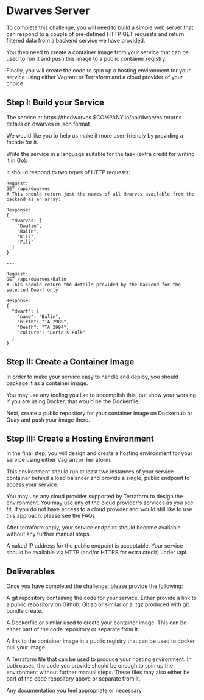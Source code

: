 # Dwarves Server

To complete this challenge, you will need to build a simple web server that can respond to a couple of pre-defined HTTP GET requests and return filtered data from a backend service we have provided.

You then need to create a container image from your service that can be used to run it and push this image to a public container registry.

Finally, you will create the code to spin up a hosting environment for your service using either Vagrant or Terraform and a cloud provider of your choice.

## Step I: Build your Service

The service at https://thedwarves.$COMPANY.io/api/dwarves returns details on dwarves in json format.

We would like you to help us make it more user-friendly by providing a facade for it.

Write the service in a language suitable for the task (extra credit for writing it in Go).

It should respond to two types of HTTP requests:

```
Request:
GET /api/dwarves
# This should return just the names of all dwarves available from the backend as an array:

Response:
{
  "dwarves: [
    "Dwalin",
    "Balin",
    "Kili",
    "Fili"
  ]
}

---

Request:
GET /api/dwarves/Balin
# This should return the details provided by the backend for the selected Dwarf only

Response:
{
  "dwarf": {
    "name": "Balin",
    "birth": "TA 2989",
    "Death": "TA 2994",
    "culture": "Durin's Folk"
  }
}
```

## Step II: Create a Container Image

In order to make your service easy to handle and deploy, you should package it as a container image.

You may use any tooling you like to accomplish this, but show your working. If you are using Docker, that would be the Dockerfile.

Next, create a public repository for your container image on Dockerhub or Quay and push your image there.

## Step III: Create a Hosting Environment

In the final step, you will design and create a hosting environment for your service using either Vagrant or Terraform.

This environment should run at least two instances of your service container behind a load balancer and provide a single, public endpoint to access your service.

You may use any cloud provider supported by Terraform to design the environment. You may use any of the cloud provider's services as you see fit. If you do not have access to a cloud provider and would still like to use this approach, please see the FAQs

After terraform apply, your service endpoint should become available without any further manual steps.

A naked IP address for the public endpoint is acceptable. Your service should be available via HTTP (and/or HTTPS for extra credit) under /api.

## Deliverables

Once you have completed the challenge, please provide the following:

A git repository containing the code for your service. Either provide a link to a public repository on Github, Gitlab or similar or a .tgz produced with git bundle create.

A Dockerfile or similar used to create your container image. This can be either part of the code repository or separate from it.

A link to the container image in a public registry that can be used to docker pull your image.

A Terraform file that can be used to produce your hosting environment. In both cases, the code you provide should be enough to spin up the environment without further manual steps. These files may also either be part of the code repository above or separate from it.

Any documentation you feel appropriate or necessary.
